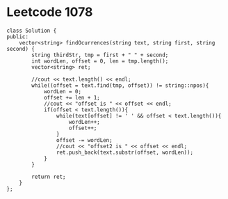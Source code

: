 # Leetcode 1078
    class Solution {
    public:
        vector<string> findOcurrences(string text, string first, string second) {
            string thirdStr, tmp = first + " " + second;
            int wordLen, offset = 0, len = tmp.length();
            vector<string> ret;

            //cout << text.length() << endl;
            while((offset = text.find(tmp, offset)) != string::npos){
                wordLen = 0;
                offset += len + 1;
                //cout << "offset is " << offset << endl;
                if(offset < text.length()){
                    while(text[offset] != ' ' && offset < text.length()){
                        wordLen++;
                        offset++;
                    }
                    offset -= wordLen;
                    //cout << "offset2 is " << offset << endl;
                    ret.push_back(text.substr(offset, wordLen));
                }
            }

            return ret;
        }
    };
